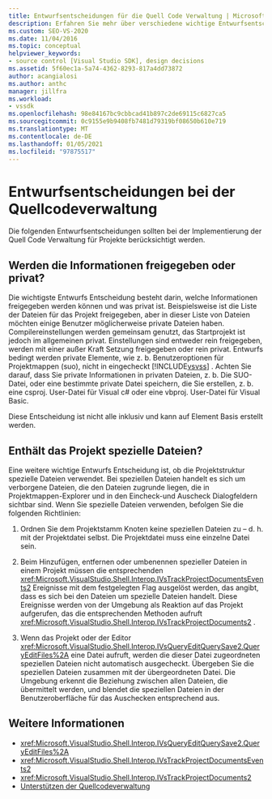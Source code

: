 ```yaml
---
title: Entwurfsentscheidungen für die Quell Code Verwaltung | Microsoft-Dokumentation
description: Erfahren Sie mehr über verschiedene wichtige Entwurfsentscheidungen, die beim Implementieren der Quell Code Verwaltung für Projekte berücksichtigt werden müssen.
ms.custom: SEO-VS-2020
ms.date: 11/04/2016
ms.topic: conceptual
helpviewer_keywords:
- source control [Visual Studio SDK], design decisions
ms.assetid: 5f60ec1a-5a74-4362-8293-817a4dd73872
author: acangialosi
ms.author: anthc
manager: jillfra
ms.workload:
- vssdk
ms.openlocfilehash: 98e84167bc9cbbcad41b897c2de69115c6827ca5
ms.sourcegitcommit: 0c9155e9b9408fb7481d79319bf08650b610e719
ms.translationtype: MT
ms.contentlocale: de-DE
ms.lasthandoff: 01/05/2021
ms.locfileid: "97875517"
---
```

# <a name="source-control-design-decisions"></a>Entwurfsentscheidungen bei der Quellcodeverwaltung
Die folgenden Entwurfsentscheidungen sollten bei der Implementierung der Quell Code Verwaltung für Projekte berücksichtigt werden.

## <a name="will-information-be-shared-or-private"></a>Werden die Informationen freigegeben oder privat?
 Die wichtigste Entwurfs Entscheidung besteht darin, welche Informationen freigegeben werden können und was privat ist. Beispielsweise ist die Liste der Dateien für das Projekt freigegeben, aber in dieser Liste von Dateien möchten einige Benutzer möglicherweise private Dateien haben. Compilereinstellungen werden gemeinsam genutzt, das Startprojekt ist jedoch im allgemeinen privat. Einstellungen sind entweder rein freigegeben, werden mit einer außer Kraft Setzung freigegeben oder rein privat. Entwurfs bedingt werden private Elemente, wie z. b. Benutzeroptionen für Projektmappen (suo), nicht in eingecheckt [!INCLUDE[vsvss](../../extensibility/includes/vsvss_md.md)] . Achten Sie darauf, dass Sie private Informationen in privaten Dateien, z. b. Die SUO-Datei, oder eine bestimmte private Datei speichern, die Sie erstellen, z. b. eine csproj. User-Datei für Visual c# oder eine vbproj. User-Datei für Visual Basic.

 Diese Entscheidung ist nicht alle inklusiv und kann auf Element Basis erstellt werden.

## <a name="will-the-project-include-special-files"></a>Enthält das Projekt spezielle Dateien?
 Eine weitere wichtige Entwurfs Entscheidung ist, ob die Projektstruktur spezielle Dateien verwendet. Bei speziellen Dateien handelt es sich um verborgene Dateien, die den Dateien zugrunde liegen, die in Projektmappen-Explorer und in den Eincheck-und Auscheck Dialogfeldern sichtbar sind. Wenn Sie spezielle Dateien verwenden, befolgen Sie die folgenden Richtlinien:

1. Ordnen Sie dem Projektstamm Knoten keine speziellen Dateien zu – d. h. mit der Projektdatei selbst. Die Projektdatei muss eine einzelne Datei sein.

2. Beim Hinzufügen, entfernen oder umbenennen spezieller Dateien in einem Projekt müssen die entsprechenden <xref:Microsoft.VisualStudio.Shell.Interop.IVsTrackProjectDocumentsEvents2> Ereignisse mit dem festgelegten Flag ausgelöst werden, das angibt, dass es sich bei den Dateien um spezielle Dateien handelt. Diese Ereignisse werden von der Umgebung als Reaktion auf das Projekt aufgerufen, das die entsprechenden Methoden aufruft <xref:Microsoft.VisualStudio.Shell.Interop.IVsTrackProjectDocuments2> .

3. Wenn das Projekt oder der Editor <xref:Microsoft.VisualStudio.Shell.Interop.IVsQueryEditQuerySave2.QueryEditFiles%2A> eine Datei aufruft, werden die dieser Datei zugeordneten speziellen Dateien nicht automatisch ausgecheckt. Übergeben Sie die speziellen Dateien zusammen mit der übergeordneten Datei. Die Umgebung erkennt die Beziehung zwischen allen Dateien, die übermittelt werden, und blendet die speziellen Dateien in der Benutzeroberfläche für das Auschecken entsprechend aus.

## <a name="see-also"></a>Weitere Informationen
- <xref:Microsoft.VisualStudio.Shell.Interop.IVsQueryEditQuerySave2.QueryEditFiles%2A>
- <xref:Microsoft.VisualStudio.Shell.Interop.IVsTrackProjectDocumentsEvents2>
- <xref:Microsoft.VisualStudio.Shell.Interop.IVsTrackProjectDocuments2>
- [Unterstützen der Quellcodeverwaltung](../../extensibility/internals/supporting-source-control.md)

